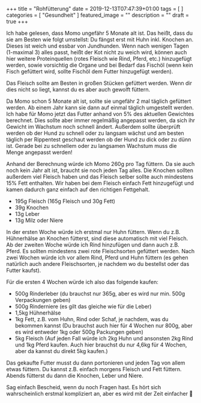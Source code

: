 +++
title =  "Rohfütterung"
date = 2019-12-13T07:47:39+01:00
tags = [
]
categories = [
    "Gesundheit"
]
featured_image = ""
description = ""
draft = true
+++

Ich habe gelesen, dass Momo ungefähr 5 Monate alt ist. Das heißt, dass du sie am Besten wie folgt umstellst:
Du fängst erst mit Huhn inkl. Knochen an. Dieses ist weich und essbar von Jundhunden. Wenn nach wenigen Tagen (1-maximal 3) alles passt, heißt der Kot nicht zu weich wird, können auch hier weitere Proteinquellen (rotes Fleisch wie Rind, Pferd, etc.) hinzugefügt werden, sowie vorsichtig die Organe und bei Bedarf das Fischöl (wenn kein Fisch gefüttert wird, sollte Fischöl dem Futter hinzugefügt werden).

Das Fleisch sollte am Besten in großen Stücken gefüttert werden. Wenn dir dies nicht so liegt, kannst du es aber auch gewolft füttern.

Da Momo schon 5 Monate alt ist, sollte sie ungefähr 2 mal täglich gefüttert werden. Ab einem Jahr kann sie dann auf einmal täglich umgestellt werden.
Ich habe für Momo jetzt das Futter anhand von 5% des aktuellen Gewichtes berechnet. Dies sollte aber immer regelmäßig angepasst werden, da sich ihr Gewicht im Wachstum noch schnell ändert. Außerdem sollte überprüft werden ob der Hund zu schnell oder zu langsam wächst und am besten täglich per Rippentest geschaut werden ob der Hund zu dick oder zu dünn ist. Gerade bei zu schnellem oder zu langsamen Wachstum muss die Menge angepasst werden!

Anhand der Berechnung würde ich Momo 260g pro Tag füttern. Da sie auch noch kein Jahr alt ist, braucht sie noch jeden Tag alles. Die Knochen sollten außerdem viel Fleisch haben und das Fleisch selber sollte auch mindestens 15% Fett enthalten. Wir haben bei dem Fleisch einfach Fett hinzugefügt und kamen dadurch ganz einfach auf den richtigen Fettgehalt.
-	195g Fleisch (165g Fleisch und 30g Fett)
-	39g Knochen
-	13g Leber
-	13g Milz oder Niere

In der ersten Woche würde ich erstmal nur Huhn füttern. Wenn du z.B. Hühnerhälse an Knochen fütterst, sind diese automatisch mit viel Fleisch. Ab der zweiten Woche würde ich Rind hinzufügen und dann auch z.B. Pferd. Es sollten mindestens zwei rote Fleischsorten gefüttert werden. Nach zwei Wochen würde ich vor allem Rind, Pferd und Huhn füttern (es gehen natürlich auch andere Fleischsorten, je nachdem wo du bestellst oder das Futter kaufst).

Für die ersten 4 Wochen würde ich also das folgende kaufen:
-	500g Rinderleber (du brauchst nur 365g, aber es wird nur min. 500g Verpackungen geben)
-	500g Rinderniere (es gilt das gleiche wie für die Leber)
-	1,5kg Hühnerhälse
-	1kg Fett, z.B. vom Huhn, Rind oder Schaf, je nachdem, was du bekommen kannst (Du brauchst auch hier für 4 Wochen nur 800g, aber es wird entweder 1kg oder 500g Packungen geben)
-	5kg Fleisch (Auf jeden Fall würde ich 2kg Huhn und ansonsten 2kg Rind und 1kg Pferd kaufen. Auch hier brauchst du nur 4,6kg für 4 Wochen, aber da kannst du direkt 5kg kaufen.)

Das gekaufte Futter musst du dann portonieren und jeden Tag von allem etwas füttern. Du kannst z.B. einfach morgens Fleisch und Fett füttern. Abends fütterst du dann die Knochen, Leber und Niere.

Sag einfach Bescheid, wenn du noch Fragen hast. Es hört sich wahrscheinlich erstmal kompliziert an, aber es wird mit der Zeit einfacher 🤗